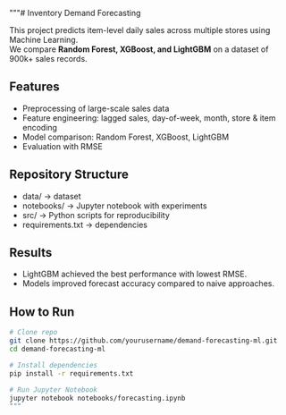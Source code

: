 """# Inventory Demand Forecasting

This project predicts item-level daily sales across multiple stores using Machine Learning.  
We compare **Random Forest, XGBoost, and LightGBM** on a dataset of 900k+ sales records.

## Features

- Preprocessing of large-scale sales data
- Feature engineering: lagged sales, day-of-week, month, store & item encoding
- Model comparison: Random Forest, XGBoost, LightGBM
- Evaluation with RMSE

## Repository Structure

- data/ → dataset
- notebooks/ → Jupyter notebook with experiments
- src/ → Python scripts for reproducibility
- requirements.txt → dependencies

## Results

- LightGBM achieved the best performance with lowest RMSE.
- Models improved forecast accuracy compared to naive approaches.

## How to Run

```bash
# Clone repo
git clone https://github.com/yourusername/demand-forecasting-ml.git
cd demand-forecasting-ml

# Install dependencies
pip install -r requirements.txt

# Run Jupyter Notebook
jupyter notebook notebooks/forecasting.ipynb
"""